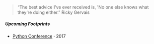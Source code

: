 

> “The best advice I've ever received is, 'No one else knows what they're doing either.” Ricky Gervais


##### Upcoming Footprints

- [Python Conference][1] · 2017


[1]: http://pycon.hk/2017/